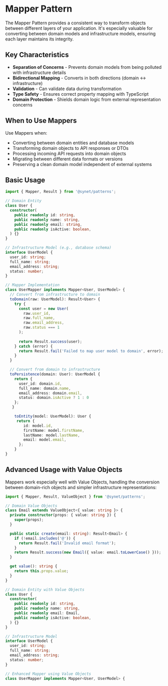 # Mapper Pattern

The Mapper Pattern provides a consistent way to transform objects between different layers of your application. It's especially valuable for converting between domain models and infrastructure models, ensuring each layer maintains its integrity.

## Key Characteristics

- **Separation of Concerns** - Prevents domain models from being polluted with infrastructure details
- **Bidirectional Mapping** - Converts in both directions (domain ↔ infrastructure)
- **Validation** - Can validate data during transformation
- **Type Safety** - Ensures correct property mapping with TypeScript
- **Domain Protection** - Shields domain logic from external representation concerns

## When to Use Mappers

Use Mappers when:

- Converting between domain entities and database models
- Transforming domain objects to API responses or DTOs
- Processing incoming API requests into domain objects
- Migrating between different data formats or versions
- Preserving a clean domain model independent of external systems

## Basic Usage

```typescript
import { Mapper, Result } from '@synet/patterns';

// Domain Entity
class User {
  constructor(
    public readonly id: string,
    public readonly name: string,
    public readonly email: string,
    public readonly isActive: boolean,
  ) {}
}

// Infrastructure Model (e.g., database schema)
interface UserModel {
  user_id: string;
  full_name: string;
  email_address: string;
  status: number;
}

// Mapper Implementation
class UserMapper implements Mapper<User, UserModel> {
  // Convert from infrastructure to domain
  toDomain(raw: UserModel): Result<User> {
    try {
      const user = new User(
        raw.user_id,
        raw.full_name,
        raw.email_address,
        raw.status === 1
      );
    
      return Result.success(user);
    } catch (error) {
      return Result.fail('Failed to map user model to domain', error);
    }
  }

  // Convert from domain to infrastructure
  toPersistence(domain: User): UserModel {
    return {
      user_id: domain.id,
      full_name: domain.name,
      email_address: domain.email,
      status: domain.isActive ? 1 : 0
    };
   }

    toEntity(model: UserModel): User {
     return {
        id: model.id,
        firstName: model.firstName,
        lastName: model.lastName,
        email: model.email,
      };
    }
}
```

## Advanced Usage with Value Objects

Mappers work especially well with Value Objects, handling the conversion between domain-rich objects and simpler infrastructure representations:

```typescript
import { Mapper, Result, ValueObject } from '@synet/patterns';

// Domain Value Objects
class Email extends ValueObject<{ value: string }> {
  private constructor(props: { value: string }) {
    super(props);
  }

  public static create(email: string): Result<Email> {
    if (!email.includes('@')) {
      return Result.fail('Invalid email format');
    }
    return Result.success(new Email({ value: email.toLowerCase() }));
  }

  get value(): string {
    return this.props.value;
  }
}

// Domain Entity with Value Objects
class User {
  constructor(
    public readonly id: string,
    public readonly name: string,
    public readonly email: Email,
    public readonly isActive: boolean,
  ) {}
}

// Infrastructure Model
interface UserModel {
  user_id: string;
  full_name: string;
  email_address: string;
  status: number;
}

// Enhanced Mapper using Value Objects
class UserMapper implements Mapper<User, UserModel> {
```
